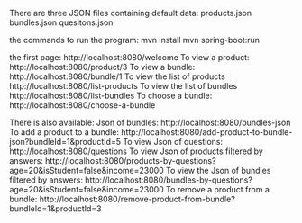 There are three JSON files containing default data:
products.json
bundles.json
quesitons.json

the commands to run the program: 
mvn install
mvn spring-boot:run


the first page:
http://localhost:8080/welcome
To view a product:
http://localhost:8080/product/3
To view a bundle:
http://localhost:8080/bundle/1
To view the list of products
http://localhost:8080/list-products
To view the list of bundles
http://localhost:8080/list-bundles
To choose a bundle:
http://localhost:8080/choose-a-bundle


There is also available:
Json of bundles:
http://localhost:8080/bundles-json
To add a product to a bundle:
http://localhost:8080/add-product-to-bundle-json?bundleId=1&productId=5
To view Json of questions:
http://localhost:8080/questions
To view Json of products filtered by answers:
http://localhost:8080/products-by-questions?age=20&isStudent=false&income=23000
To view the Json of bundles filtered by answers:
http://localhost:8080/bundles-by-questions?age=20&isStudent=false&income=23000
To remove a product from a bundle:
http://localhost:8080/remove-product-from-bundle?bundleId=1&productId=3



